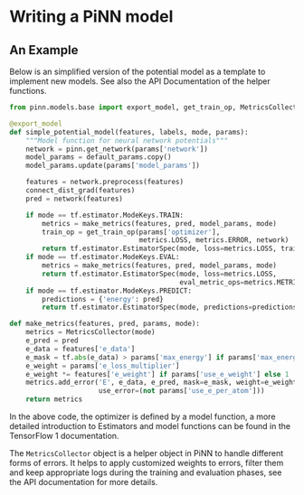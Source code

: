 # Writing a PiNN model

## An Example 

Below is an simplified version of the potential model as a template to implement
new models. See also the API Documentation of the helper functions.

```Python
from pinn.models.base import export_model, get_train_op, MetricsCollector

@export_model
def simple_potential_model(features, labels, mode, params):
    """Model function for neural network potentials"""
    network = pinn.get_network(params['network'])
    model_params = default_params.copy()
    model_params.update(params['model_params'])

    features = network.preprocess(features)
    connect_dist_grad(features)
    pred = network(features)

    if mode == tf.estimator.ModeKeys.TRAIN:
        metrics = make_metrics(features, pred, model_params, mode)
        train_op = get_train_op(params['optimizer'],
                                metrics.LOSS, metrics.ERROR, network)
        return tf.estimator.EstimatorSpec(mode, loss=metrics.LOSS, train_op=train_op)
    if mode == tf.estimator.ModeKeys.EVAL:
        metrics = make_metrics(features, pred, model_params, mode)
        return tf.estimator.EstimatorSpec(mode, loss=metrics.LOSS,
                                          eval_metric_ops=metrics.METRICS)
    if mode == tf.estimator.ModeKeys.PREDICT:
        predictions = {'energy': pred}
        return tf.estimator.EstimatorSpec(mode, predictions=predictions)

def make_metrics(features, pred, params, mode):
    metrics = MetricsCollector(mode)
    e_pred = pred
    e_data = features['e_data']
    e_mask = tf.abs(e_data) > params['max_energy'] if params['max_energy'] else None
    e_weight = params['e_loss_multiplier']
    e_weight *= features['e_weight'] if params['use_e_weight'] else 1
    metrics.add_error('E', e_data, e_pred, mask=e_mask, weight=e_weight,
                      use_error=(not params['use_e_per_atom']))
    return metrics
```

In the above code, the optimizer is defined by a model function, a more detailed
introduction to Estimators and model functions can be found in the TensorFlow 1
documentation.

The `MetricsCollector` object is a helper object in PiNN to handle different
forms of errors. It helps to apply customized weights to errors, filter them and
keep appropriate logs during the training and evaluation phases, see the API
documentation for more details.
